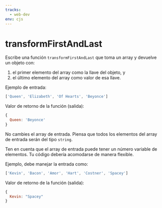 ```yaml
---
tracks:
  - web-dev
env: cjs
---
```


# transformFirstAndLast

Escribe una función `transformFirstAndLast` que toma un array y devuelve un
objeto con:

1. el primer elemento del array como la llave del objeto, y
2. el último elemento del array como valor de esa llave.

Ejemplo de entrada:

```js
['Queen', 'Elizabeth', 'Of Hearts', 'Beyonce']
```

Valor de retorno de la función (salida):

```js
{
  Queen: 'Beyonce'
}
```

No cambies el array de entrada. Piensa que todos los elementos del array de
entrada serán del tipo `string`.

Ten en cuenta que el array de entrada puede tener un número variable de
elementos. Tu código debería acomodarse de manera flexible.

Ejemplo, debe manejar la entrada como:

```js
['Kevin', 'Bacon', 'Amor', 'Hart', 'Costner', 'Spacey']
```

Valor de retorno de la función (salida):

```js
{
  Kevin: "Spacey"
}
```
